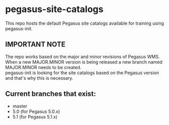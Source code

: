 # pegasus-site-catalogs
This repo hosts the default Pegasus site catalogs available for training using pegasus-init.

## IMPORTANT NOTE
The repo works based on the major and minor revisions of Pegasus WMS.</br>
When a new MAJOR.MINOR version is being released a new branch named MAJOR.MINOR needs to be created.</br>
pegasus-init is looking for the site catalogs based on the Pegasus version and that's why this is necessary.</br>

## Current branches that exist:
- master
- 5.0 (for Pegasus 5.0.x)
- 5.1 (for Pegasus 5.1.x)
